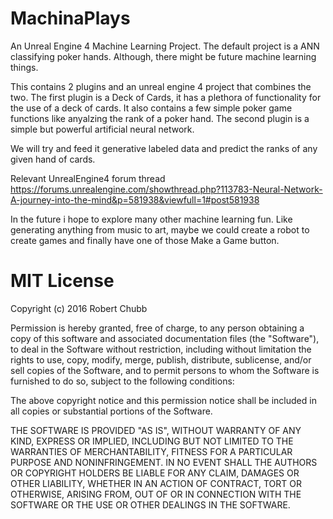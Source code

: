 # MachinaPlays
An Unreal Engine 4 Machine Learning Project. The default project is a ANN classifying poker hands. Although, there might be future machine learning things.

This contains 2 plugins and an unreal engine 4 project that combines the two. The first plugin is a Deck of Cards, it has a plethora of functionality for the use of a deck of cards. It also contains a few simple poker game functions like anyalzing the rank of a poker hand. The second plugin is a simple but powerful artificial neural network.

We will try and feed it generative labeled data and predict the ranks of any given hand of cards.

Relevant UnrealEngine4 forum thread
https://forums.unrealengine.com/showthread.php?113783-Neural-Network-A-journey-into-the-mind&p=581938&viewfull=1#post581938

In the future i hope to explore many other machine learning fun. Like generating anything from music to art, maybe we could create a robot to create games and finally have one of those Make a Game button.

# MIT License
Copyright (c) 2016 Robert Chubb

Permission is hereby granted, free of charge, to any person obtaining a copy
of this software and associated documentation files (the "Software"), to deal
in the Software without restriction, including without limitation the rights
to use, copy, modify, merge, publish, distribute, sublicense, and/or sell
copies of the Software, and to permit persons to whom the Software is
furnished to do so, subject to the following conditions:

The above copyright notice and this permission notice shall be included in all
copies or substantial portions of the Software.

THE SOFTWARE IS PROVIDED "AS IS", WITHOUT WARRANTY OF ANY KIND, EXPRESS OR
IMPLIED, INCLUDING BUT NOT LIMITED TO THE WARRANTIES OF MERCHANTABILITY,
FITNESS FOR A PARTICULAR PURPOSE AND NONINFRINGEMENT. IN NO EVENT SHALL THE
AUTHORS OR COPYRIGHT HOLDERS BE LIABLE FOR ANY CLAIM, DAMAGES OR OTHER
LIABILITY, WHETHER IN AN ACTION OF CONTRACT, TORT OR OTHERWISE, ARISING FROM,
OUT OF OR IN CONNECTION WITH THE SOFTWARE OR THE USE OR OTHER DEALINGS IN THE
SOFTWARE.
